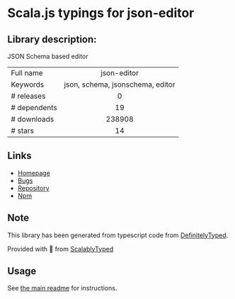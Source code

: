 
# Scala.js typings for json-editor


## Library description:
JSON Schema based editor

|                    |                 |
| ------------------ | :-------------: |
| Full name          | json-editor |
| Keywords           | json, schema, jsonschema, editor |
| # releases         | 0 |
| # dependents       | 19 |
| # downloads        | 238908 |
| # stars            | 14 |

## Links
- [Homepage](https://github.com/jdorn/json-editor#readme)
- [Bugs](https://github.com/jdorn/json-editor/issues)
- [Repository](https://github.com/jdorn/json-editor)
- [Npm](https://www.npmjs.com/package/json-editor)
    


## Note
This library has been generated from typescript code from [DefinitelyTyped](https://definitelytyped.org).

Provided with :purple_heart: from [ScalablyTyped](https://github.com/oyvindberg/ScalablyTyped)

## Usage
See [the main readme](../../readme.md) for instructions.


